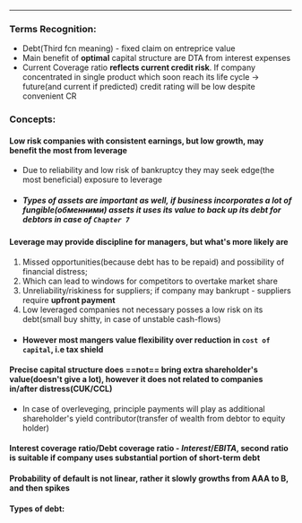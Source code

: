 ***
### Terms Recognition:
- Debt(Third fcn meaning) - fixed claim on entreprice value 
- Main benefit of **optimal** capital structure are DTA from interest expenses
- Current Coverage ratio **reflects current credit risk**. If company concentrated in single product which soon reach its life cycle -> future(and current if predicted) credit rating will be low despite convenient CR  
### Concepts:

#### Low risk companies with consistent earnings, but low growth, may benefit the most from leverage
- Due to reliability and low risk of bankruptcy they may seek edge(the most beneficial) exposure to leverage
- ##### Types of assets are important as well, if business incorporates a lot of fungible(обменними) assets it uses its value to back up its debt for debtors in case of `Chapter 7`

#### Leverage may provide discipline for managers, but what's more likely are 
1. Missed opportunities(because debt has to be repaid) and possibility of financial distress; 
2. Which can lead to windows for competitors to overtake market share 
3. Unreliability/riskiness for suppliers; if company may bankrupt - suppliers require **upfront payment** 
4. Low leveraged companies not necessary posses a low risk on its debt(small buy shitty, in case of unstable cash-flows)

- #### However most mangers value flexibility over reduction in `cost of capital`, i.e tax shield 

#### Precise capital structure does ==not== bring extra shareholder's value(doesn't give a lot), however it does not related to companies in/after distress(CUK/CCL)
- In case of overleveging, principle payments will play as additional shareholder's yield contributor(transfer of wealth from debtor to equity holder) 

#### Interest coverage ratio/Debt coverage ratio - $Interest/EBITA$, second ratio is suitable if company uses substantial portion of short-term debt  

#### Probability of default is not linear, rather it slowly growths from AAA to B, and then spikes 


#### Types of debt:



